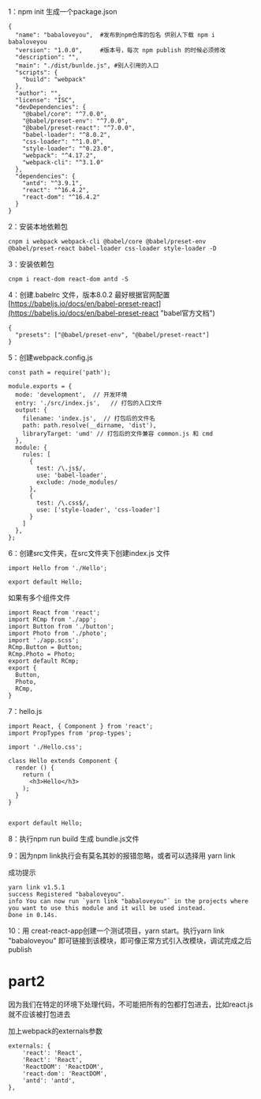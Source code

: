 1：npm init 生成一个package.json

```
{
  "name": "babaloveyou",  #发布到npm仓库的包名 供别人下载 npm i babaloveyou
  "version": "1.0.0",     #版本号，每次 npm publish 的时候必须修改
  "description": "",
  "main": "./dist/bunlde.js", #别人引用的入口
  "scripts": {
    "build": "webpack"
  },
  "author": "",
  "license": "ISC",
  "devDependencies": {
    "@babel/core": "^7.0.0",
    "@babel/preset-env": "^7.0.0",
    "@babel/preset-react": "^7.0.0",
    "babel-loader": "^8.0.2",
    "css-loader": "^1.0.0",
    "style-loader": "^0.23.0",
    "webpack": "^4.17.2",
    "webpack-cli": "^3.1.0"
  },
  "dependencies": {
    "antd": "^3.9.1",
    "react": "^16.4.2",
    "react-dom": "^16.4.2"
  }
}
```

2：安装本地依赖包

```
cnpm i webpack webpack-cli @babel/core @babel/preset-env @babel/preset-react babel-loader css-loader style-loader -D
```

3：安装依赖包

```
cnpm i react-dom react-dom antd -S
```

4：创建.babelrc 文件，版本8.0.2 最好根据官网配置 [https://babeljs.io/docs/en/babel-preset-react](https://babeljs.io/docs/en/babel-preset-react "babel官方文档")

```
{
  "presets": ["@babel/preset-env", "@babel/preset-react"]
}
```

5：创建webpack.config.js

```
const path = require('path');

module.exports = {
  mode: 'development',  // 开发环境
  entry: './src/index.js',   // 打包的入口文件
  output: {
    filename: 'index.js',  // 打包后的文件名
    path: path.resolve(__dirname, 'dist'),
    libraryTarget: 'umd' // 打包后的文件兼容 common.js 和 cmd
  },
  module: {
    rules: [
      {
        test: /\.js$/,
        use: 'babel-loader',
        exclude: /node_modules/
      },
      {
        test: /\.css$/,
        use: ['style-loader', 'css-loader']
      }
    ]
  },
};
```

6：创建src文件夹，在src文件夹下创建index.js 文件

```
import Hello from './Hello';

export default Hello;
```

如果有多个组件文件

```
import React from 'react';
import RCmp from './app';
import Button from './button';
import Photo from './photo';
import './app.scss';
RCmp.Button = Button;
RCmp.Photo = Photo;
export default RCmp;
export {
  Button,
  Photo,
  RCmp,
}
```

7：hello.js

```
import React, { Component } from 'react';
import PropTypes from 'prop-types';

import './Hello.css';

class Hello extends Component {
  render () {
    return (
      <h3>Hello</h3>
    );
  }
}


export default Hello;
```

8：执行npm run build 生成 bundle.js文件

9：因为npm link执行会有莫名其妙的报错忽略，或者可以选择用 yarn link

成功提示

    yarn link v1.5.1
    success Registered "babaloveyou".
    info You can now run `yarn link "babaloveyou"` in the projects where you want to use this module and it will be used instead.
    Done in 0.14s.

10：用 creat-react-app创建一个测试项目，yarn start。执行yarn link "babaloveyou"  即可链接到该模块，即可像正常方式引入改模块，调试完成之后publish

# part2

因为我们在特定的环境下处理代码，不可能把所有的包都打包进去，比如react.js 就不应该被打包进去

加上webpack的externals参数

```
externals: {
    'react': 'React',
    'React': 'React',
    'ReactDOM': 'ReactDOM',
    'react-dom': 'ReactDOM',
    'antd': 'antd',
},
```



